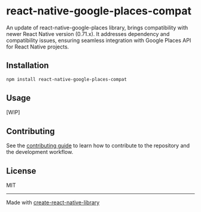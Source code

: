 # react-native-google-places-compat

An update of react-native-google-places library, brings compatibility with newer React Native version (0.71.x). It addresses dependency and compatibility issues, ensuring seamless integration with Google Places API for React Native projects.

## Installation

```sh
npm install react-native-google-places-compat
```

## Usage

[WIP]

## Contributing

See the [contributing guide](CONTRIBUTING.md) to learn how to contribute to the repository and the development workflow.

## License

MIT

---

Made with [create-react-native-library](https://github.com/callstack/react-native-builder-bob)
